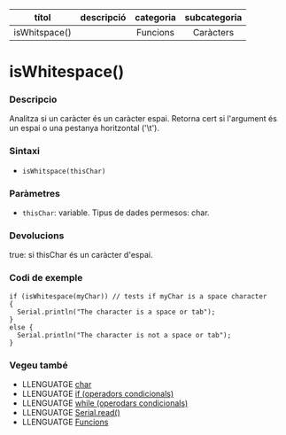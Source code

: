 
| títol | descripció   | categoria  | subcategoria        |
| :---: | :----------: | :--------: | :-----------------: |
| isWhitspace() | | Funcions | Caràcters |

# isWhitespace()

### Descripcio

Analitza si un caràcter és un caràcter espai. Retorna cert si l'argument és un espai o una pestanya horitzontal ('\t').

### Sintaxi

*  `isWhitspace(thisChar)`

### Paràmetres

*  `thisChar`: variable. Tipus de dades permesos: char.

### Devolucions

true: si thisChar és un caràcter d'espai.

### Codi de exemple

```
if (isWhitespace(myChar)) // tests if myChar is a space character
{
  Serial.println("The character is a space or tab");
}
else {
  Serial.println("The character is not a space or tab");
}
```

### Vegeu també

*  LLENGUATGE [char](../../Variables/Tipus-dades/char.md)  
*  LLENGUATGE [if (operadors condicionals)](../../Estructura/Control/if.md)  
*  LLENGUATGE [while (operodars condicionals)](../../Estructura/Control/while.md)  
*  LLENGUATGE [Serial.read()](../Comunicacio/Serial/read().md)  
*  LLENGUATGE [Funcions](../Funcions.md)   
